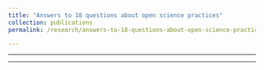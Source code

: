 ```yaml
---
title: "Answers to 18 questions about open science practices"
collection: publications
permalink: /research/answers-to-18-questions-about-open-science-practices

---
```

---
---


